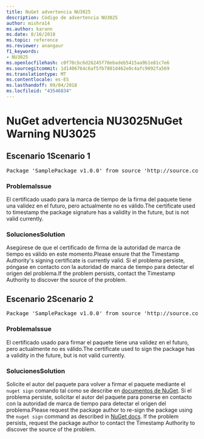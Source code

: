 ```yaml
---
title: NuGet advertencia NU3025
description: Código de advertencia NU3025
author: mishra14
ms.author: karann
ms.date: 8/16/2018
ms.topic: reference
ms.reviewer: anangaur
f1_keywords:
- NU3025
ms.openlocfilehash: c0f70cbc6d26245f70ebadeb5415aa9b1e81c7e6
ms.sourcegitcommit: 1d1406764c6af5fb7801d462e0c4afc9092fa569
ms.translationtype: MT
ms.contentlocale: es-ES
ms.lasthandoff: 09/04/2018
ms.locfileid: "43546834"
---
```

# <a name="nuget-warning-nu3025"></a><span data-ttu-id="cf19c-103">NuGet advertencia NU3025</span><span class="sxs-lookup"><span data-stu-id="cf19c-103">NuGet Warning NU3025</span></span>

## <a name="scenario-1"></a><span data-ttu-id="cf19c-104">Escenario 1</span><span class="sxs-lookup"><span data-stu-id="cf19c-104">Scenario 1</span></span>

<pre>Package 'SamplePackage v1.0.0' from source 'http://source.com/index.json': The timestamp signing certificate is not yet valid.</pre>

### <a name="issue"></a><span data-ttu-id="cf19c-105">Problema</span><span class="sxs-lookup"><span data-stu-id="cf19c-105">Issue</span></span>

<span data-ttu-id="cf19c-106">El certificado usado para la marca de tiempo de la firma del paquete tiene una validez en el futuro, pero actualmente no es válido.</span><span class="sxs-lookup"><span data-stu-id="cf19c-106">The certificate used to timestamp the package signature has a validity in the future, but is not valid currently.</span></span>


### <a name="solution"></a><span data-ttu-id="cf19c-107">Soluciones</span><span class="sxs-lookup"><span data-stu-id="cf19c-107">Solution</span></span>

<span data-ttu-id="cf19c-108">Asegúrese de que el certificado de firma de la autoridad de marca de tiempo es válido en este momento.</span><span class="sxs-lookup"><span data-stu-id="cf19c-108">Please ensure that the Timestamp Authority's signing certificate is currently valid.</span></span> <span data-ttu-id="cf19c-109">Si el problema persiste, póngase en contacto con la autoridad de marca de tiempo para detectar el origen del problema.</span><span class="sxs-lookup"><span data-stu-id="cf19c-109">If the problem persists, contact the Timestamp Authority to discover the source of the problem.</span></span>



## <a name="scenario-2"></a><span data-ttu-id="cf19c-110">Escenario 2</span><span class="sxs-lookup"><span data-stu-id="cf19c-110">Scenario 2</span></span>

<pre>Package 'SamplePackage v1.0.0' from source 'http://source.com/index.json': The primary signature's timestamp signing certificate is not yet valid.</pre>

### <a name="issue"></a><span data-ttu-id="cf19c-111">Problema</span><span class="sxs-lookup"><span data-stu-id="cf19c-111">Issue</span></span>

<span data-ttu-id="cf19c-112">El certificado usado para firmar el paquete tiene una validez en el futuro, pero actualmente no es válido.</span><span class="sxs-lookup"><span data-stu-id="cf19c-112">The certificate used to sign the package has a validity in the future, but is not valid currently.</span></span>


### <a name="solution"></a><span data-ttu-id="cf19c-113">Soluciones</span><span class="sxs-lookup"><span data-stu-id="cf19c-113">Solution</span></span>

<span data-ttu-id="cf19c-114">Solicite el autor del paquete para volver a firmar el paquete mediante el `nuget sign` comando tal como se describe en [documentos de NuGet](https://docs.microsoft.com/en-us/nuget/create-packages/sign-a-package). Si el problema persiste, solicitar el autor del paquete para ponerse en contacto con la autoridad de marca de tiempo para detectar el origen del problema.</span><span class="sxs-lookup"><span data-stu-id="cf19c-114">Please request the package author to re-sign the package using the `nuget sign` command as described in [NuGet docs](https://docs.microsoft.com/en-us/nuget/create-packages/sign-a-package). If the problem persists, request the package author to contact the Timestamp Authority to discover the source of the problem.</span></span>


